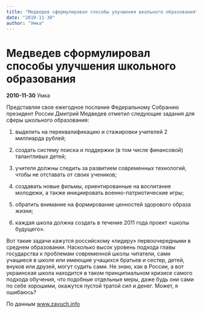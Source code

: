 ```yaml
---
title: "Медведев сформулировал способы улучшения школьного образования"
date: "2010-11-30"
author: "Умка"
---
```


# Медведев сформулировал способы улучшения школьного образования

**2010-11-30** Умка

Представляя свое ежегодное послание Федеральному Собранию президент России Дмитрий Медведев отметил следующие задания для сферы школьного образования:

1) выделить на переквалификацию и стажировки учителей 2 миллиарда рублей;

2) создать систему поиска и поддержки (в том числе финансовой) талантливых детей;

3) учителя должны следить за развитием современных технологий, чтобы не отставать от своих учеников;

4) создавать новые фильмы, ориентированные на воспитание молодежи, а также инициировать военно-патриотические игры;

5) обратить внимание на формирование ценностей здорового образа жизни;

6) каждая школа должна создать в течение 2011 года проект «школы будущего».

Вот такие задачи кажутся российскому «лидеру» первоочередными в среднем образовании. Насколько высок уровень подхода главы государства к проблемам современной школы читатели, сами учащиеся в школе или имеющие учащихся братьев и сестер, детей, внуков или друзей, могут судить сами. Не знаю, как в России, а вот украинская школа находится в таком принципиальном кризисе самого подхода обучения, что подобные отдельные меры, даже будь они сами по себе хорошими, окажутся пустой тратой сил и денег. Может, я ошибаюсь?

По данным www.zavuch.info